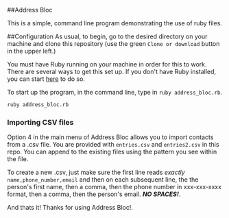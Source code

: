 ##Address Bloc

This is a simple, command line program demonstrating the use of ruby files. 

##Configuration
As usual, to begin, go to the desired directory on your machine and clone this repository (use the green `Clone or download` button in the upper left.) 

You must have Ruby running on your machine in order for this to work. There are several ways to get this set up. If you don't have Ruby installed, you can start [here](http://installrails.com/) to do so.

To start up the program, in the command line, type in `ruby address_bloc.rb`. 


```bash
ruby address_bloc.rb
```

### Importing CSV files
Option 4 in the main menu of Address Bloc allows you to import contacts from a .csv file. You are provided with `entries.csv` and `entries2.csv` in this repo. You can append to the existing files using the pattern you see within the file.

To create a new .csv, just make sure the first line reads *exactly* `name,phone_number,email` and then on each subsequent line, the the person's first name, then a comma, then the phone number in xxx-xxx-xxxx format, then a comma, then the person's email. ***NO SPACES!***.

And thats it! Thanks for using Address Bloc!. 

